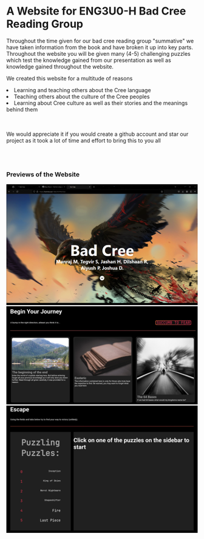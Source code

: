 <h1>A Website for ENG3U0-H Bad Cree Reading Group</h1>

Throughout the time given for our bad cree reading group "summative" we have taken information from the book and have broken it up into key parts.
Throughout the website you will be given many (4-5) challenging puzzles which test the knowledge gained from our presentation as well as knowledge gained throughout the website.

We created this website for a multitude of reasons
<li>Learning and teaching others about the Cree language</li>
<li>Teaching others about the culture of the Cree peoples</li>
<li>Learning about Cree culture as well as their stories and the meanings behind them</li>
<br><br>

We would appreciate it if you would create a github account and star our project as it took a lot of time and effort to bring this to you all

<br><br>


<h3>Previews of the Website</h3>
<img src = "./images\website-preview.png">
<img src = "./images\articles.jpg">
<img src = "./images\Puzzles.jpg">
